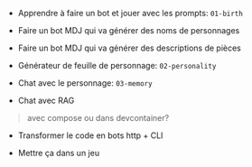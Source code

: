 

- Apprendre à faire un bot et jouer avec les prompts: `01-birth`

- Faire un bot MDJ qui va générer des noms de personnages
- Faire un bot MDJ qui va générer des descriptions de pièces

- Générateur de feuille de personnage: `02-personality`
- Chat avec le personnage: `03-memory`
- Chat avec RAG

> avec compose ou dans devcontainer?

- Transformer le code en bots http + CLI

- Mettre ça dans un jeu